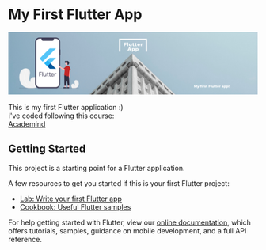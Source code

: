 # My First Flutter App

<img src="banner.png" alt="My first Flutter app" />

This is my first Flutter application :)
<br>
I've coded following this course:
<br>
<a href="https://www.youtube.com/watch?v=x0uinJvhNxI">Academind</a>

## Getting Started

This project is a starting point for a Flutter application.

A few resources to get you started if this is your first Flutter project:

- [Lab: Write your first Flutter app](https://flutter.dev/docs/get-started/codelab)
- [Cookbook: Useful Flutter samples](https://flutter.dev/docs/cookbook)

For help getting started with Flutter, view our
[online documentation](https://flutter.dev/docs), which offers tutorials,
samples, guidance on mobile development, and a full API reference.
